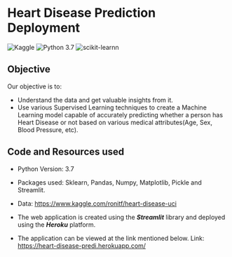 # Heart Disease Prediction Deployment
![Kaggle](https://img.shields.io/badge/Dataset-Kaggle-blue.svg) ![Python 3.7](https://img.shields.io/badge/Python-3.7-brightgreen.svg) ![scikit-learnn](https://img.shields.io/badge/Library-Scikit_Learn-orange.svg)

## Objective
Our objective is to:
* Understand the data and get valuable insights from it.
* Use various Supervised Learning techniques to create a Machine Learning model capable of accurately predicting whether a person has Heart Disease or not based on various medical attributes(Age, Sex, Blood Pressure, etc).

## Code and Resources used
* Python Version: 3.7
* Packages used: Sklearn, Pandas, Numpy, Matplotlib, Pickle and Streamlit.
* Data: https://www.kaggle.com/ronitf/heart-disease-uci

* The web application is created using the ***Streamlit*** library and deployed using the ***Heroku*** platform.

* The application can be viewed at the link mentioned below.
Link: https://heart-disease-predi.herokuapp.com/



